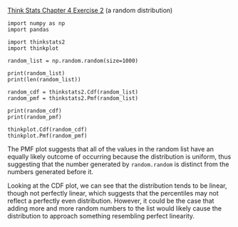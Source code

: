 [Think Stats Chapter 4 Exercise 2](http://greenteapress.com/thinkstats2/html/thinkstats2005.html#toc41) (a random distribution)

```
import numpy as np
import pandas

import thinkstats2
import thinkplot

random_list = np.random.random(size=1000)

print(random_list)
print(len(random_list))

random_cdf = thinkstats2.Cdf(random_list)
random_pmf = thinkstats2.Pmf(random_list)

print(random_cdf)
print(random_pmf)

thinkplot.Cdf(random_cdf)
thinkplot.Pmf(random_pmf)
```
The PMF plot suggests that all of the values in the random list have an equally likely outcome of occurring because the distribution is uniform, thus suggesting that the number generated by `random.random` is distinct from the numbers generated before it.

Looking at the CDF plot, we can see that the distribution tends to be linear, though not perfectly linear, which suggests that the percentiles may not reflect a perfectly even distribution. However, it could be the case that  adding more and more random numbers to the list would likely cause the distribution to approach something resembling perfect linearity.  
